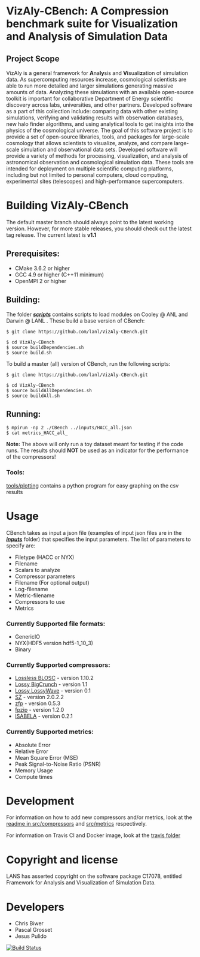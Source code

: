 # VizAly-CBench: A Compression benchmark suite for Visualization and Analysis of Simulation Data

## Project Scope
VizAly is a general framework for **A**na**ly**sis and **Vi**suali**z**ation of simulation data. As supercomputing resources increase, cosmological scientists are able to run more detailed and larger simulations generating massive amounts of data. Analyzing these simulations with an available open-source toolkit is important for collaborative Department of Energy scientific discovery across labs, universities, and other partners. Developed software as a part of this collection include: comparing data with other existing simulations, verifying and validating results with observation databases, new halo finder algorithms, and using analytical tools to get insights into the physics of the cosmological universe. The goal of this software project is to provide a set of open-source libraries, tools, and packages for large-scale cosmology that allows scientists to visualize, analyze, and compare large-scale simulation and observational data sets. Developed software will provide a variety of methods for processing, visualization, and analysis of astronomical observation and cosmological simulation data. These tools are intended for deployment on multiple scientific computing platforms, including but not limited to personal computers, cloud computing, experimental sites (telescopes) and high-performance supercomputers.


# Building VizAly-CBench
The default master branch should always point to the latest working version. However, for more stable releases, you should check out the latest tag release. The current latest is **v1.1**

## Prerequisites:
* CMake 3.6.2 or higher
* GCC 4.9 or higher (C++11 minimum)
* OpenMPI 2 or higher

## Building:
The folder **[_scripts_](scripts)** contains scripts to load modules on Cooley @ ANL and Darwin @ LANL . These build a base version of CBench:
```
$ git clone https://github.com/lanl/VizAly-CBench.git

$ cd VizAly-CBench
$ source buildDependencies.sh
$ source build.sh
```

To build a master (all) version of CBench, run the following scripts:
```
$ git clone https://github.com/lanl/VizAly-CBench.git

$ cd VizAly-CBench
$ source buildAllDependencies.sh
$ source buildAll.sh
```

## Running:
```
$ mpirun -np 2 ./CBench ../inputs/HACC_all.json
$ cat metrics_HACC_all_
```

**Note:**  The above will only run a toy dataset meant for testing if the code runs. The results should **NOT** be used as an indicator for the performance of the compressors!

### Tools:
[tools/plotting](tools/plotting) contains a python program for easy graphing on the csv results

# Usage
CBench takes as input a json file (examples of input json files are in the **_[inputs](inputs)_** folder) that specifies the input parameters. The list of parameters to specify are:
* Filetype (HACC or NYX)
* Filename
* Scalars to analyze
* Compressor parameters
* Filename (For optional output)
* Log-filename
* Metric-filename
* Compressors to use
* Metrics

### Currently Supported file formats:
* GenericIO
* NYX(HDF5 version hdf5-1_10_3) 
* Binary

### Currently Supported compressors:
* [Lossless BLOSC](http://blosc.org/) - version 1.10.2
* [Lossy BigCrunch](https://github.com/lanl/VizAly-BigCrunch) - version 1.1
* [Lossy LossyWave](https://github.com/lanl/VizAly-LossyWave) - version 0.1
* [SZ](https://collab.cels.anl.gov/display/ESR/SZ) - version 2.0.2.2
* [zfp](https://computation.llnl.gov/projects/floating-point-compression) - version 0.5.3
* [fpzip](https://computation.llnl.gov/projects/floating-point-compression) - version 1.2.0
* [ISABELA](http://freescience.org/cs/ISABELA/ISABELA.html) - version 0.2.1

### Currently Supported metrics:
* Absolute Error
* Relative Error
* Mean Square Error (MSE)
* Peak Signal-to-Noise Ratio (PSNR)
* Memory Usage
* Compute times

# Development
For information on how to add new compressors and/or metrics, look at the [readme in src/compressors](src/compressors/readme.md) and [src/metrics](src/metrics) respectively.

For information on Travis CI and Docker image, look at the [travis folder](testing/travis)

# Copyright and license
LANS has asserted copyright on the software package C17078, entitled Framework for Analysis and Visualization of Simulation Data.   

# Developers
* Chris Biwer
* Pascal Grosset
* Jesus Pulido

[![Build Status](https://travis-ci.org/lanl/VizAly-CBench.svg?branch=master)](https://travis-ci.org/lanl/VizAly-CBench)
